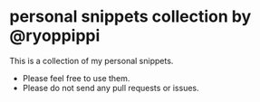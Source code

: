 # personal snippets collection by @ryoppippi

This is a collection of my personal snippets.

- Please feel free to use them.
- Please do not send any pull requests or issues.
